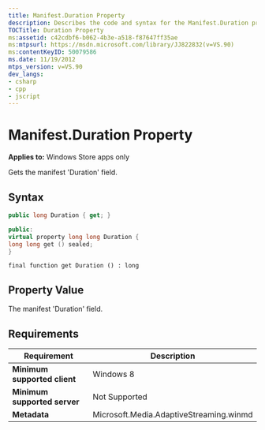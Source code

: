```yaml
---
title: Manifest.Duration Property 
description: Describes the code and syntax for the Manifest.Duration property which provides the manifest 'Duration' field.
TOCTitle: Duration Property
ms:assetid: c42cdbf6-b062-4b3e-a518-f87647ff35ae
ms:mtpsurl: https://msdn.microsoft.com/library/JJ822832(v=VS.90)
ms:contentKeyID: 50079586
ms.date: 11/19/2012
mtps_version: v=VS.90
dev_langs:
- csharp
- cpp
- jscript
---
```


# Manifest.Duration Property

**Applies to:** Windows Store apps only

Gets the manifest 'Duration' field.

## Syntax

```csharp
public long Duration { get; }
```

```cpp
public:
virtual property long long Duration {
long long get () sealed;
}
```

```jscript
final function get Duration () : long
```

## Property Value

The manifest 'Duration' field.

## Requirements

|Requirement|Description|
|--- |--- |
|**Minimum supported client**|Windows 8|
|**Minimum supported server**|Not Supported|
|**Metadata**|Microsoft.Media.AdaptiveStreaming.winmd|
